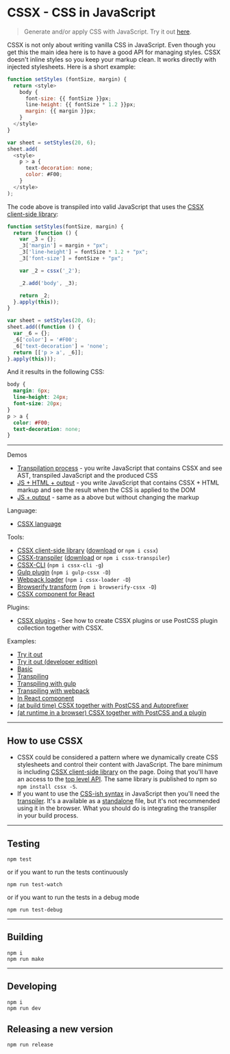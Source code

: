 # CSSX - CSS in JavaScript

> Generate and/or apply CSS with JavaScript. Try it out [here](http://krasimir.github.io/cssx/playground/try-it-out-bin/).

CSSX is not only about writing vanilla CSS in JavaScript. Even though you get this the main idea here is to have a good API for managing styles. CSSX doesn't inline styles so you keep your markup clean. It works directly with injected stylesheets. Here is a short example:

```js
function setStyles (fontSize, margin) {
  return <style>
    body {
      font-size: {{ fontSize }}px;
      line-height: {{ fontSize * 1.2 }}px;
      margin: {{ margin }}px;
    }
  </style>
}

var sheet = setStyles(20, 6);
sheet.add(
  <style>
    p > a {
      text-decoration: none;
      color: #F00;
    }
  </style>
);

```

The code above is transpiled into valid JavaScript that uses the [CSSX client-side library](./packages/cssx):

```js
function setStyles(fontSize, margin) {
  return (function () {
    var _3 = {};
    _3['margin'] = margin + "px";
    _3['line-height'] = fontSize * 1.2 + "px";
    _3['font-size'] = fontSize + "px";

    var _2 = cssx('_2');

    _2.add('body', _3);

    return _2;
  }.apply(this));
}

var sheet = setStyles(20, 6);
sheet.add((function () {
  var _6 = {};
  _6['color'] = '#F00';
  _6['text-decoration'] = 'none';
  return [['p > a', _6]];
}.apply(this)));
```

And it results in the following CSS:

```css
body {
  margin: 6px;
  line-height: 24px;
  font-size: 20px;
}
p > a {
  color: #F00;
  text-decoration: none;
}
```

---

Demos

* [Transpilation process](http://krasimir.github.io/cssx/playground/try-it-out/) - you write JavaScript that contains CSSX and see AST, transpiled JavaScript and the produced CSS
* [JS + HTML + output](http://krasimir.github.io/cssx/playground/try-it-out-bin/) - you write JavaScript that contains CSSX + HTML markup and see the result when the CSS is applied to the DOM
* [JS + output](http://krasimir.github.io/cssx/) - same as a above but without changing the markup

Language:

* [CSSX language](./docs/cssx-lang.md)

Tools:

* [CSSX client-side library](./packages/cssx) ([download](./packages/cssx/lib) or `npm i cssx`)
* [CSSX-transpiler](./packages/cssx-transpiler) ([download](./packages/cssx-transpiler/lib) or `npm i cssx-transpiler`)
* [CSSX-CLI](./packages/cssx-cli) (`npm i cssx-cli -g`)
* [Gulp plugin](./packages/gulp-cssx) (`npm i gulp-cssx -D`)
* [Webpack loader](./packages/cssx-loader) (`npm i cssx-loader -D`)
* [Browserify transform](./packages/browserify-cssx) (`npm i browserify-cssx -D`)
* [CSSX component for React](https://github.com/krasimir/react-cssx)

Plugins:

* [CSSX plugins](./docs/plugins.md) - See how to create CSSX plugins or use PostCSS plugin collection together with CSSX.

Examples:

* [Try it out](./playground/try-it-out-bin)
* [Try it out (developer edition)](./playground/try-it-out)
* [Basic](./playground/basic)
* [Transpiling](./playground/transpiler)
* [Transpiling with gulp](./playground/transpiler-gulp)
* [Transpiling with webpack](./playground/transpiler-webpack)
* [In React component](./playground/react)
* [(at build time) CSSX together with PostCSS and Autoprefixer](./playground/postcss)
* [(at runtime in a browser) CSSX together with PostCSS and a plugin](./playground/postcss-in-browser)

---

## How to use CSSX

* CSSX could be considered a pattern where we dynamically create CSS stylesheets and control their content with JavaScript. The bare minimum is including [CSSX client-side library](./packages/cssx) on the page. Doing that you'll have an access to the [top level API](https://github.com/krasimir/cssx/tree/master/packages/cssx#top-level-api). The same library is published to npm so `npm install cssx -S`.
* If you want to use the [CSS-ish syntax](https://github.com/krasimir/cssx/blob/master/docs/cssx-lang.md) in JavaScript then you'll need the [transpiler](./packages/cssx-transpiler). It's a available as a [standalone](https://github.com/krasimir/cssx/blob/master/packages/cssx-transpiler/lib/cssx-transpiler.min.js) file, but it's not recommended using it in the browser. What you should do is integrating the transpiler in your build process.

---

## Testing

```
npm test
```

or if you want to run the tests continuously

```
npm run test-watch
```

or if you want to run the tests in a debug mode

```
npm run test-debug
```

---

## Building

```
npm i
npm run make
```

---

## Developing

```
npm i
npm run dev
```

## Releasing a new version

```
npm run release
```
